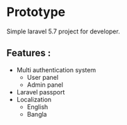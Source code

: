 # Prototype
Simple laravel 5.7 project for developer. 

## Features :
- Multi authentication system
  - User panel
  - Admin panel
- Laravel passport
- Localization
  - English
  - Bangla 
